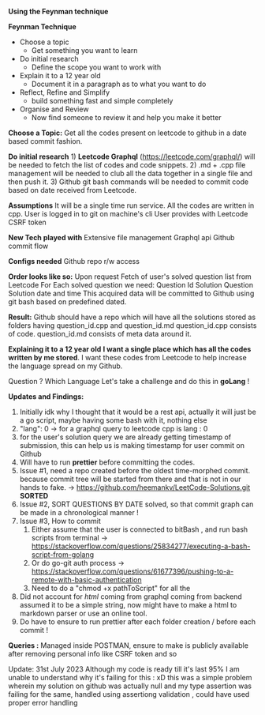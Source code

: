 
**Using the Feynman technique**

**Feynman Technique**
- Choose a topic 
	- Get something you want to learn
- Do initial research 
	- Define the scope you want to work with
- Explain it to a 12 year old
	- Document it in a paragraph as to what you want to do
- Reflect, Refine and Simplify 
	- build something fast and simple completely
- Organise and Review
	- Now find someone to review it and help you make it better 

**Choose a Topic:** 
	Get all the codes present on leetcode to github in a date based commit fashion.

**Do initial research** 
	1) **Leetcode Graphql** (https://leetcode.com/graphql/) will be needed to fetch the list of codes and code snippets.
	2) .md + .cpp file management will be needed to club all the data together in a single file and then push it. 
	3) Github git bash commands will be needed to commit code based on date received from Leetcode.

**Assumptions**
It will be a single time run service.
All the codes are written in cpp.
User is logged in to git on machine's cli 
User provides with Leetcode CSRF token


**New Tech played with**
	Extensive file management 
	Graphql api
	Github commit flow 

**Configs needed** 
Github repo r/w access

**Order looks like so:**
	Upon request
		Fetch of user's solved question list from Leetcode 
		For Each solved question we need:
			Question Id
			Solution 
			Question 
			Solution date and time
		This acquired data will be committed to Github using git bash based on  predefined dated. 

**Result:**
Github should have a repo which will have all the solutions stored as folders having  question_id.cpp and question_id.md
	question_id.cpp consists of code.
	question_id.md consists of meta data around it.


**Explaining it to a 12 year old**
**I want a single place which has all the codes written by me stored**.
I want these codes from Leetcode to help increase the language spread on my Github.


Question ? 
Which Language 
Let's take a challenge and do this in **goLang** !


**Updates and Findings:** 
1) Initially idk why I thought that it would be a rest api,  actually it will just be a go script, maybe having some bash with it, nothing else
2) "lang": 0 -> for a graphql query to leetcode cpp is lang : 0
3) for the user's solution query we are already getting timestamp of submission, this can help us is making timestamp for user commit on Github
4) Will have to run **prettier** before committing the codes.
5) Issue #1, need a repo created before the oldest time-morphed commit. because commit tree will be started from there and that is not in our hands to fake. -> https://github.com/heemankv/LeetCode-Solutions.git **SORTED**
6) Issue #2, SORT QUESTIONS BY DATE solved, so that commit graph can be made in a chronological manner !
7) Issue #3, How to commit
	1) Either assume that the user is connected to bitBash , and run bash scripts from terminal ->  https://stackoverflow.com/questions/25834277/executing-a-bash-script-from-golang
	2) Or do go-git auth process  -> https://stackoverflow.com/questions/61677396/pushing-to-a-remote-with-basic-authentication
	3) Need to do a "chmod +x pathToScript" for all the 
8) Did not account for *html* coming from graphql coming from backend assumed it to be a simple string, now might have to make a html to markdown parser or use an online tool. 
9) Do have to ensure to run prettier after each folder creation / before each commit !

**Queries :** 
Managed inside POSTMAN,
ensure to make is publicly available after removing personal info like CSRF token and so


Update: 31st July 2023
Although my code is ready till it's last 95% I am unable to understand why it's failing for this :
xD this was a simple problem wherein my solution on github was actually null and my type assertion was failing for the same, handled using assertiong validation , could have used proper error handling
